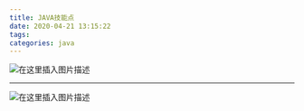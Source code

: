 ```yaml
---
title: JAVA技能点
date: 2020-04-21 13:15:22
tags: 
categories: java
---
```


<!--more-->

![在这里插入图片描述](https://img-blog.csdnimg.cn/20200421131506545.png?x-oss-process=image/watermark,type_ZmFuZ3poZW5naGVpdGk,shadow_10,text_aHR0cHM6Ly9ibG9nLmNzZG4ubmV0L3FxXzIxMDQwNTU5,size_16,color_FFFFFF,t_70#pic_center)

---

![在这里插入图片描述](https://img-blog.csdnimg.cn/20200509200020609.jpg?x-oss-process=image/watermark,type_ZmFuZ3poZW5naGVpdGk,shadow_10,text_aHR0cHM6Ly9ibG9nLmNzZG4ubmV0L3FxXzIxMDQwNTU5,size_16,color_FFFFFF,t_70)